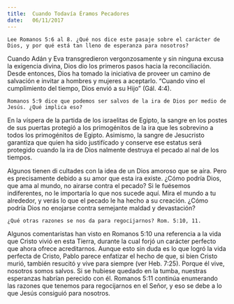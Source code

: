 ```yaml
---
title:  Cuando Todavía Éramos Pecadores
date:   06/11/2017
---
```


`Lee Romanos 5:6 al 8. ¿Qué nos dice este pasaje sobre el carácter de Dios, y por qué está tan lleno de esperanza para nosotros?`

Cuando Adán y Eva transgredieron vergonzosamente y sin ninguna excusa la exigencia divina, Dios dio los primeros pasos hacia la reconciliación. Desde entonces, Dios ha tomado la iniciativa de proveer un camino de salvación e invitar a hombres y mujeres a aceptarlo. “Cuando vino el cumplimiento del tiempo, Dios envió a su Hijo” (Gál. 4:4).

`Romanos 5:9 dice que podemos ser salvos de la ira de Dios por medio de Jesús. ¿Qué implica eso?`

En la víspera de la partida de los israelitas de Egipto, la sangre en los postes de sus puertas protegió a los primogénitos de la ira que les sobrevino a todos los primogénitos de Egipto. Asimismo, la sangre de Jesucristo garantiza que quien ha sido justifícado y conserve ese estatus será protegido cuando la ira de Dios  nalmente destruya el pecado al  nal de los tiempos.

Algunos tienen di cultades con la idea de un Dios amoroso que se aíra. Pero es precisamente debido a su amor que esta ira existe. ¿Cómo podría Dios, que ama al mundo, no airarse contra el pecado? Si le fuésemos indiferentes, no le importaría lo que nos sucede aquí. Mira el mundo a tu alrededor, y verás lo que el pecado le ha hecho a su creación. ¿Cómo podría Dios no enojarse contra semejante maldad y devastación?

`¿Qué otras razones se nos da para regocijarnos? Rom. 5:10, 11.`

Algunos comentaristas han visto en Romanos 5:10 una referencia a la vida que Cristo vivió en esta Tierra, durante la cual forjó un carácter perfecto que ahora ofrece acreditarnos. Aunque esto sin duda es lo que logró la vida perfecta de Cristo, Pablo parece enfatizar el hecho de que, si bien Cristo murió, también resucitó y vive para siempre (ver Heb. 7:25). Porque él vive, nosotros somos salvos. Si se hubiese quedado en la tumba, nuestras esperanzas habrían perecido con él. Romanos 5:11 continúa enumerando las razones que tenemos para regocijarnos en el Señor, y eso se debe a lo que Jesús consiguió para nosotros.